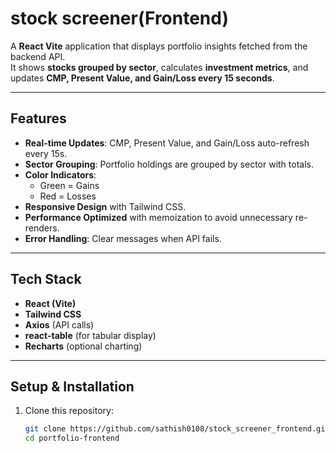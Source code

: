 # stock screener(Frontend)

A **React Vite** application that displays portfolio insights fetched from the backend API.  
It shows **stocks grouped by sector**, calculates **investment metrics**, and updates **CMP, Present Value, and Gain/Loss every 15 seconds**.

---

## Features
- **Real-time Updates**: CMP, Present Value, and Gain/Loss auto-refresh every 15s.
- **Sector Grouping**: Portfolio holdings are grouped by sector with totals.
- **Color Indicators**:  
  - Green = Gains  
  - Red = Losses
- **Responsive Design** with Tailwind CSS.
- **Performance Optimized** with memoization to avoid unnecessary re-renders.
- **Error Handling**: Clear messages when API fails.

---

## Tech Stack
- **React (Vite)**
- **Tailwind CSS**
- **Axios** (API calls)
- **react-table** (for tabular display)
- **Recharts** (optional charting)

---

## Setup & Installation

1. Clone this repository:
   ```bash
   git clone https://github.com/sathish0108/stock_screener_frontend.git
   cd portfolio-frontend
